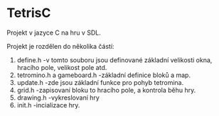 # TetrisC
Projekt v jazyce C na hru v SDL.

Projekt je rozdělen do několika částí:
1. define.h
    -v tomto souboru jsou definované základní velikosti okna, hracího pole, velikost pole atd.
2. tetromino.h a gameboard.h
    -základní definice bloků a map.
3. update.h
    -zde jsou základní funkce pro pohyb tetromina.
4. grid.h
    -zapisovaní bloku to hracího pole, a kontrola běhu hry.
5. drawing.h
    -vykreslovaní hry
6. init.h
    -incializace hry.
